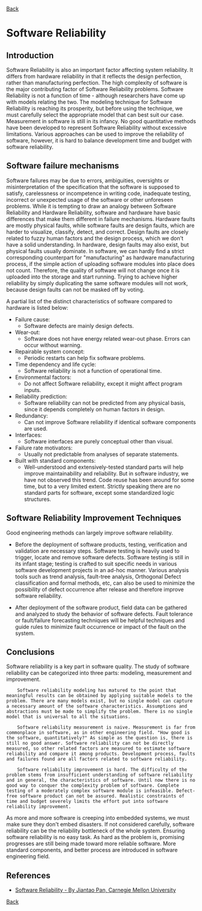 [Back](README.md)

<h1> Software Reliability </h1>

## Introduction

<p>Software Reliability is also an important factor affecting system reliability. It differs from hardware reliability in that it reflects the design perfection, rather than manufacturing perfection. The high complexity of software is the major contributing factor of Software Reliability problems. Software Reliability is not a function of time - although researchers have come up with models relating the two. The modeling technique for Software Reliability is reaching its prosperity, but before using the technique, we must carefully select the appropriate model that can best suit our case. Measurement in software is still in its infancy. No good quantitative methods have been developed to represent Software Reliability without excessive limitations. Various approaches can be used to improve the reliability of software, however, it is hard to balance development time and budget with software reliability.</p>

## Software failure mechanisms

<p>Software failures may be due to errors, ambiguities, oversights or misinterpretation of the specification that the software is supposed to satisfy, carelessness or incompetence in writing code, inadequate testing, incorrect or unexpected usage of the software or other unforeseen problems. While it is tempting to draw an analogy between Software Reliability and Hardware Reliability, software and hardware have basic differences that make them different in failure mechanisms. Hardware faults are mostly physical faults, while software faults are design faults, which are harder to visualize, classify, detect, and correct. Design faults are closely related to fuzzy human factors and the design process, which we don't have a solid understanding. In hardware, design faults may also exist, but physical faults usually dominate. In software, we can hardly find a strict corresponding counterpart for "manufacturing" as hardware manufacturing process, if the simple action of uploading software modules into place does not count. Therefore, the quality of software will not change once it is uploaded into the storage and start running. Trying to achieve higher reliability by simply duplicating the same software modules will not work, because design faults can not be masked off by voting.</p>

<p>A partial list of the distinct characteristics of software compared to hardware is listed below:</p>

- Failure cause:
  - Software defects are mainly design defects.
- Wear-out:
  - Software does not have energy related wear-out phase. Errors can occur without warning.
- Repairable system concept:
  - Periodic restarts can help fix software problems.
- Time dependency and life cycle:
  - Software reliability is not a function of operational time.
- Environmental factors:
  - Do not affect Software reliability, except it might affect program inputs.
- Reliability prediction:
  - Software reliability can not be predicted from any physical basis, since it depends completely on human factors in design.
- Redundancy:
  - Can not improve Software reliability if identical software components are used.
- Interfaces:
  - Software interfaces are purely conceptual other than visual.
- Failure rate motivators:
  - Usually not predictable from analyses of separate statements.
- Built with standard components:
  - Well-understood and extensively-tested standard parts will help improve maintainability and reliability. But in software industry, we have not observed this trend. Code reuse has been around for some time, but to a very limited extent. Strictly speaking there are no standard parts for software, except some standardized logic structures.

## Software Reliability Improvement Techniques

<p>Good engineering methods can largely improve software reliability.</p>

- Before the deployment of software products, testing, verification and validation are necessary steps. Software testing is heavily used to trigger, locate and remove software defects. Software testing is still in its infant stage; testing is crafted to suit specific needs in various software development projects in an ad-hoc manner. Various analysis tools such as trend analysis, fault-tree analysis, Orthogonal Defect classification and formal methods, etc, can also be used to minimize the possibility of defect occurrence after release and therefore improve software reliability.

- After deployment of the software product, field data can be gathered and analyzed to study the behavior of software defects. Fault tolerance or fault/failure forecasting techniques will be helpful techniques and guide rules to minimize fault occurrence or impact of the fault on the system.

## Conclusions

<p>Software reliability is a key part in software quality. The study of software reliability can be categorized into three parts: modeling, measurement and improvement.</p>

        Software reliability modeling has matured to the point that meaningful results can be obtained by applying suitable models to the problem. There are many models exist, but no single model can capture a necessary amount of the software characteristics. Assumptions and abstractions must be made to simplify the problem. There is no single model that is universal to all the situations.

        Software reliability measurement is naive. Measurement is far from commonplace in software, as in other engineering field. "How good is the software, quantitatively?" As simple as the question is, there is still no good answer. Software reliability can not be directly measured, so other related factors are measured to estimate software reliability and compare it among products. Development process, faults and failures found are all factors related to software reliability.

        Software reliability improvement is hard. The difficulty of the problem stems from insufficient understanding of software reliability and in general, the characteristics of software. Until now there is no good way to conquer the complexity problem of software. Complete testing of a moderately complex software module is infeasible. Defect-free software product can not be assured. Realistic constraints of time and budget severely limits the effort put into software reliability improvement.

<p>As more and more software is creeping into embedded systems, we must make sure they don't embed disasters. If not considered carefully, software reliability can be the reliability bottleneck of the whole system. Ensuring software reliability is no easy task. As hard as the problem is, promising progresses are still being made toward more reliable software. More standard components, and better process are introduced in software engineering field.</p>

## References

- [Software Reliability - By Jiantao Pan, Carnegie Mellon University](https://users.ece.cmu.edu/~koopman/des_s99/sw_reliability/)

[Back](README.md)
